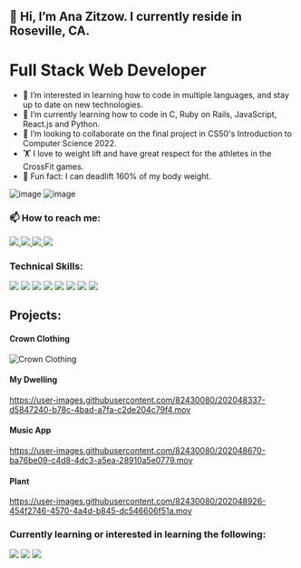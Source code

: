 ## 👋 Hi, I’m Ana Zitzow. I currently reside in Roseville, CA.

# Full Stack Web Developer
- 👀 I’m interested in learning how to code in multiple languages, and stay up to date on new technologies. 
- 🌱 I’m currently learning how to code in C, Ruby on Rails, JavaScript, React.js and Python.
- 💞️ I’m looking to collaborate on the final project in CS50's Introduction to Computer Science 2022.
- 🏋️ I love to weight lift and have great respect for the athletes in the CrossFit games.  
- 💪 Fun fact: I can deadlift 160% of my body weight.

![image](https://github-readme-stats.vercel.app/api/top-langs/?username=azitzow)
![image](https://activity-graph.herokuapp.com/graph?username=azitzow&theme=minimal)

### 📫 How to reach me:
<a href="https://www.linkedin.com/in/azitzow/" rel="nofollow">
  <img src="https://img.shields.io/badge/LinkedIn-0077B5?style=for-the-badge&logo=linkedin&logoColor=white" style=max-width: 100%;" />
</a>

<a href="https://www.arzitzow@gmail.com/" rel="nofollow">
  <img src="https://img.shields.io/badge/Gmail-D14836?style=for-the-badge&logo=gmail&logoColor=white" />
</a>

<a href="https://www.instagram.com/azitzow3" rel="nofollow">
  <img src="https://img.shields.io/badge/Instagram-E4405F?style=for-the-badge&logo=instagram&logoColor=white" />
</a>

<a href="https://medium.com/@azitzow" rel="nofollow">
  <img src="https://img.shields.io/badge/Medium-12100E?style=for-the-badge&logo=medium&logoColor=white" />
</a>

### Technical Skills:
<div>
  <img src="https://img.shields.io/badge/Bootstrap-563D7C?style=for-the-badge&logo=bootstrap&logoColor=white" />
  <img src="https://img.shields.io/badge/jQuery-0769AD?style=for-the-badge&logo=jquery&logoColor=white" />
  <img src="https://img.shields.io/badge/Sass-CC6699?style=for-the-badge&logo=sass&logoColor=white" />
  <img src="https://img.shields.io/badge/Ruby_on_Rails-CC0000?style=for-the-badge&logo=ruby-on-rails&logoColor=white" />
  <img src="https://img.shields.io/badge/React-20232A?style=for-the-badge&logo=react&logoColor=61DAFB" />
  <img src="https://img.shields.io/badge/Ruby-CC342D?style=for-the-badge&logo=ruby&logoColor=white" />
  <img src="https://img.shields.io/badge/JavaScript-323330?style=for-the-badge&logo=javascript&logoColor=F7DF1E" />
  <img src="https://img.shields.io/badge/C-00599C?style=for-the-badge&logo=c&logoColor=white" />
 </div>
 
## Projects:
                                                                                             
#### Crown Clothing
![Crown Clothing](https://user-images.githubusercontent.com/82430080/202048480-8c22c19f-35e6-447a-8145-023a32af7a41.png)
                                                                               

#### My Dwelling
         

https://user-images.githubusercontent.com/82430080/202048337-d5847240-b78c-4bad-a7fa-c2de204c79f4.mov

#### Music App
                                                                                             


https://user-images.githubusercontent.com/82430080/202048670-ba76be09-c4d8-4dc3-a5ea-28910a5e0779.mov

#### Plant
                                                                                             
       

https://user-images.githubusercontent.com/82430080/202048926-454f2746-4570-4a4d-b845-dc546606f51a.mov

                                                                                      
 ### Currently learning or interested in learning the following:
 <div>
   <img src="https://img.shields.io/badge/Stripe-626CD9?style=for-the-badge&logo=Stripe&logoColor=white" />
   <img src="https://img.shields.io/badge/Python-FFD43B?style=for-the-badge&logo=python&logoColor=blue" />
   <img src="https://img.shields.io/badge/React_Native-20232A?style=for-the-badge&logo=react&logoColor=61DAFB" />
 </div>
 
<!---
azitzow/azitzow is a ✨ special ✨ repository because its `README.md` (this file) appears on your GitHub profile.
You can click the Preview link to take a look at your changes.
--->
